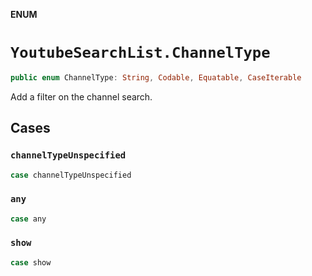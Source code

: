 **ENUM**

# `YoutubeSearchList.ChannelType`

```swift
public enum ChannelType: String, Codable, Equatable, CaseIterable
```

Add a filter on the channel search.

## Cases
### `channelTypeUnspecified`

```swift
case channelTypeUnspecified
```

### `any`

```swift
case any
```

### `show`

```swift
case show
```
